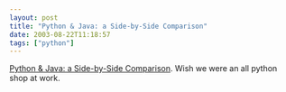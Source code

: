 ```yaml
---
layout: post
title: "Python & Java: a Side-by-Side Comparison"
date: 2003-08-22T11:18:57
tags: ["python"]
---
```


[Python & Java: a Side-by-Side Comparison][1]. Wish we were an all python shop at work. 

   [1]: http://www.ferg.org/projects/python_java_side-by-side.html



